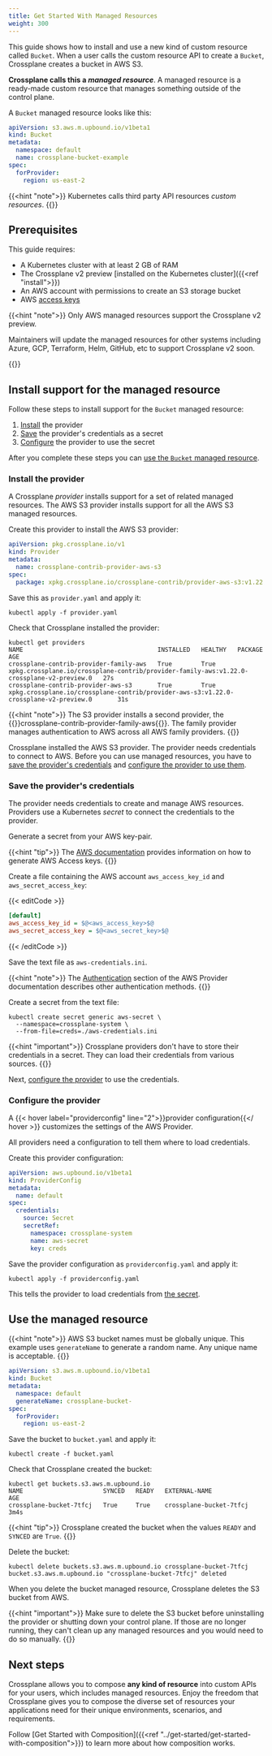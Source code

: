 ```yaml
---
title: Get Started With Managed Resources
weight: 300
---
```


This guide shows how to install and use a new kind of custom resource called
`Bucket`. When a user calls the custom resource API to create a `Bucket`,
Crossplane creates a bucket in AWS S3.

**Crossplane calls this a _managed resource_**. A managed resource is a
ready-made custom resource that manages something outside of the control plane.

A `Bucket` managed resource looks like this:

```yaml
apiVersion: s3.aws.m.upbound.io/v1beta1
kind: Bucket
metadata:
  namespace: default
  name: crossplane-bucket-example
spec:
  forProvider:
    region: us-east-2
```

{{<hint "note">}}
Kubernetes calls third party API resources _custom resources_.
{{</hint>}}

## Prerequisites

This guide requires:

* A Kubernetes cluster with at least 2 GB of RAM
* The Crossplane v2 preview [installed on the Kubernetes cluster]({{<ref "install">}})
* An AWS account with permissions to create an S3 storage bucket
* AWS [access keys](https://docs.aws.amazon.com/cli/latest/userguide/cli-configure-quickstart.html#cli-configure-quickstart-creds)

{{<hint "note">}}
Only AWS managed resources support the Crossplane v2 preview.

<!-- vale gitlab.FutureTense = NO -->
Maintainers will update the managed resources for other systems including Azure,
GCP, Terraform, Helm, GitHub, etc to support Crossplane v2 soon.
<!-- vale gitlab.FutureTense = YES -->
{{</hint>}}

## Install support for the managed resource

Follow these steps to install support for the `Bucket` managed resource:

1. [Install](#install-the-provider) the provider
1. [Save](#save-the-providers-credentials) the provider's credentials as a secret
1. [Configure](#configure-the-provider) the provider to use the secret

After you complete these steps you can
[use the `Bucket` managed resource](#use-the-managed-resource).

### Install the provider

A Crossplane _provider_ installs support for a set of related managed resources.
The AWS S3 provider installs support for all the AWS S3 managed resources.

Create this provider to install the AWS S3 provider:

```yaml {label="provider",copy-lines="all"}
apiVersion: pkg.crossplane.io/v1
kind: Provider
metadata:
  name: crossplane-contrib-provider-aws-s3
spec:
  package: xpkg.crossplane.io/crossplane-contrib/provider-aws-s3:v1.22.0-crossplane-v2-preview.0
```

Save this as `provider.yaml` and apply it:

```shell {label="kube-apply-provider",copy-lines="all"}
kubectl apply -f provider.yaml
```

Check that Crossplane installed the provider:

```shell {copy-lines="1",label="getProvider"}
kubectl get providers
NAME                                     INSTALLED   HEALTHY   PACKAGE                                                                                     AGE
crossplane-contrib-provider-family-aws   True        True      xpkg.crossplane.io/crossplane-contrib/provider-family-aws:v1.22.0-crossplane-v2-preview.0   27s
crossplane-contrib-provider-aws-s3       True        True      xpkg.crossplane.io/crossplane-contrib/provider-aws-s3:v1.22.0-crossplane-v2-preview.0       31s
```

{{<hint "note">}}
The S3 provider installs a second provider, the
{{<hover label="getProvider" line="4">}}crossplane-contrib-provider-family-aws{{</hover >}}.
The family provider manages authentication to AWS across all AWS family
providers.
{{</hint>}}

Crossplane installed the AWS S3 provider. The provider needs credentials to
connect to AWS. Before you can use managed resources, you have to
[save the provider's credentials](#save-the-providers-credentials) and
[configure the provider to use them](#configure-the-provider).

### Save the provider's credentials

The provider needs credentials to create and manage AWS resources. Providers use
a Kubernetes _secret_ to connect the credentials to the provider.

Generate a secret from your AWS key-pair.

{{<hint "tip">}}
The [AWS documentation](https://docs.aws.amazon.com/cli/latest/userguide/cli-configure-quickstart.html#cli-configure-quickstart-creds)
provides information on how to generate AWS Access keys.
{{</hint>}}

Create a file containing the AWS account `aws_access_key_id` and
`aws_secret_access_key`:

{{< editCode >}}
```ini {copy-lines="all"}
[default]
aws_access_key_id = $@<aws_access_key>$@
aws_secret_access_key = $@<aws_secret_key>$@
```
{{< /editCode >}}

Save the text file as `aws-credentials.ini`.

{{<hint "note">}}
The [Authentication](https://docs.upbound.io/providers/provider-aws/authentication/)
section of the AWS Provider documentation describes other authentication methods.
{{</hint>}}

Create a secret from the text file:

```shell {label="kube-create-secret",copy-lines="all"}
kubectl create secret generic aws-secret \
  --namespace=crossplane-system \
  --from-file=creds=./aws-credentials.ini
```

{{<hint "important">}}
Crossplane providers don't have to store their credentials in a secret. They
can load their credentials from various sources.
{{</hint>}}

Next, [configure the provider](#configure-the-provider) to use the credentials.

### Configure the provider

A {{< hover label="providerconfig" line="2">}}provider configuration{{</ hover >}}
customizes the settings of the AWS Provider.

All providers need a configuration to tell them where to load credentials.

Create this provider configuration:

```yaml {label="providerconfig",copy-lines="all"}
apiVersion: aws.upbound.io/v1beta1
kind: ProviderConfig
metadata:
  name: default
spec:
  credentials:
    source: Secret
    secretRef:
      namespace: crossplane-system
      name: aws-secret
      key: creds
```

Save the provider configuration as `providerconfig.yaml` and apply it:

```shell {label="kube-apply-providerconfig",copy-lines="all"}
kubectl apply -f providerconfig.yaml
```

This tells the provider to load credentials from
[the secret](#save-the-providers-credentials).

## Use the managed resource

{{<hint "note">}}
AWS S3 bucket names must be globally unique. This example uses `generateName` to
generate a random name. Any unique name is acceptable.
{{</hint>}}

```yaml {label="bucket"}
apiVersion: s3.aws.m.upbound.io/v1beta1
kind: Bucket
metadata:
  namespace: default
  generateName: crossplane-bucket-
spec:
  forProvider:
    region: us-east-2
```

Save the bucket to `bucket.yaml` and apply it:

```shell {label="kube-create-bucket",copy-lines="all"}
kubectl create -f bucket.yaml
```

Check that Crossplane created the bucket:

```shell {copy-lines="1"}
kubectl get buckets.s3.aws.m.upbound.io
NAME                      SYNCED   READY   EXTERNAL-NAME             AGE
crossplane-bucket-7tfcj   True     True    crossplane-bucket-7tfcj   3m4s
```

{{<hint "tip">}}
Crossplane created the bucket when the values `READY` and `SYNCED` are `True`.
{{</hint>}}

Delete the bucket:

```shell {copy-lines="1"}
kubectl delete buckets.s3.aws.m.upbound.io crossplane-bucket-7tfcj
bucket.s3.aws.m.upbound.io "crossplane-bucket-7tfcj" deleted
```

When you delete the bucket managed resource, Crossplane deletes the S3 bucket
from AWS.

{{<hint "important">}}
Make sure to delete the S3 bucket before uninstalling the provider or shutting
down your control plane. If those are no longer running, they can't clean up any
managed resources and you would need to do so manually.
{{</hint>}}

## Next steps

Crossplane allows you to compose **any kind of resource** into custom APIs for
your users, which includes managed resources. Enjoy the freedom that Crossplane
gives you to compose the diverse set of resources your applications need for
their unique environments, scenarios, and requirements.

Follow [Get Started with Composition]({{<ref "../get-started/get-started-with-composition">}})
to learn more about how composition works.
